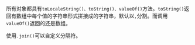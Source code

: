 所有对象都具有`toLocaleString()、toString()、valueOf()`方法。`toString()`返回有数组中每个值的字符串形式拼接成的字符串，默认以`,`分割。而调用`valueOf()`返回的还是数组。

使用`.join()`可以自定义分隔符。